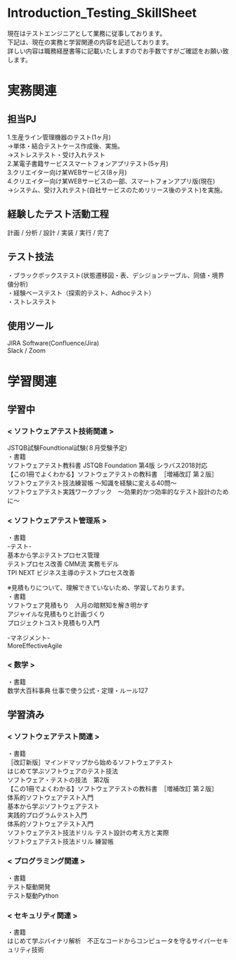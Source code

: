 # Introduction_Testing_SkillSheet
現在はテストエンジニアとして業務に従事しております。<br>
下記は、現在の実務と学習関連の内容を記述しております。<br>
詳しい内容は職務経歴書等に記載いたしますのでお手数ですがご確認をお願い致します。<br>

# 実務関連
## 担当PJ
1.生産ライン管理機器のテスト(1ヶ月)<br>
→単体・結合テストケース作成後、実施。<br>
→ストレステスト・受け入れテスト<br>
2.某電子書籍サービススマートフォンアプリテスト(5ヶ月)<br>
3.クリエイター向け某WEBサービス(8ヶ月)<br>
4.クリエイター向け某WEBサービスの一部、スマートフォンアプリ版(現在)<br>
→システム、受け入れテスト(自社サービスのためリリース後のテスト)を実施。

## 経験したテスト活動工程
計画 / 分析 / 設計 / 実装 / 実行 / 完了

## テスト技法
・ブラックボックステスト(状態遷移図・表、デシジョンテーブル、同値・境界値分析)<br>
・経験ベーステスト（探索的テスト、Adhocテスト）<br>
・ストレステスト<br>

## 使用ツール
JIRA Software(Confluence/Jira)<br>
Slack / Zoom<br>

# 学習関連
## 学習中
### < ソフトウェアテスト技術関連 >
JSTQB試験Foundtional試験(８月受験予定)<br>
・書籍<br>
ソフトウェアテスト教科書 JSTQB Foundation 第4版 シラバス2018対応<br>
【この1冊でよくわかる】ソフトウェアテストの教科書　［増補改訂 第２版］<br>
ソフトウェアテスト技法練習帳 ～知識を経験に変える40問～<br>
ソフトウェアテスト実践ワークブック　〜効果的かつ効率的なテスト設計のために〜<br>

### < ソフトウェアテスト管理系 >
・書籍<br>
-テスト-<br>
基本から学ぶテストプロセス管理<br>
テストプロセス改善 CMM流 実務モデル<br>
TPI NEXT ビジネス主導のテストプロセス改善<br>

※見積もりについて、理解できていないため、学習しております。<br>
・書籍<br>
ソフトウェア見積もり　人月の暗黙知を解き明かす<br>
アジャイルな見積もりと計画づくり<br>
プロジェクトコスト見積もり入門<br>

-マネジメント-<br>
MoreEffectiveAgile<br>

### < 数学 >
・書籍<br>
数学大百科事典 仕事で使う公式・定理・ルール127<br>

## 学習済み
### < ソフトウェアテスト関連 >
・書籍<br>
［改訂新版］マインドマップから始めるソフトウェアテスト<br>
はじめて学ぶソフトウェアのテスト技法<br>
ソフトウェア・テストの技法　第2版<br>
【この1冊でよくわかる】ソフトウェアテストの教科書　［増補改訂 第２版］<br>
体系的ソフトウェアテスト入門<br>
基本から学ぶソフトウェアテスト<br>
実践的プログラムテスト入門<br>
体系的ソフトウェアテスト入門<br>
ソフトウェアテスト技法ドリル テスト設計の考え方と実際<br>
ソフトウェアテスト技法ドリル 練習帳<br>

### < プログラミング関連 >
・書籍<br>
テスト駆動開発<br>
テスト駆動Python<br>

### < セキュリティ関連 >
・書籍<br>
はじめて学ぶバイナリ解析　不正なコードからコンピュータを守るサイバーセキュリティ技術<br>
